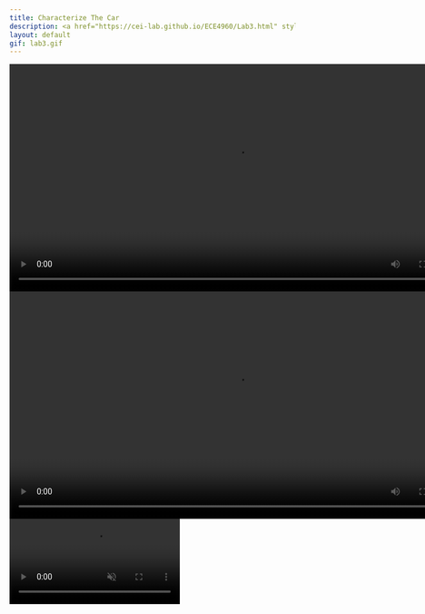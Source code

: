 ```yaml
---
title: Characterize The Car
description: <a href="https://cei-lab.github.io/ECE4960/Lab3.html" style="color:#FFCC00;">Lab 3</a>
layout: default
gif: lab3.gif
---
```


<center><video controls width="800"> <source src="/ECE4960/assets/videos/simulation.mov"></video></center>

<center><video width="800" autoplay="autoplay"> <source src="/ECE4960/assets/videos/simulation.mov"></video></center>

<video autoplay loop muted inline>
  <source src="/ECE4960/assets/videos/simulation.mov">
</video>
